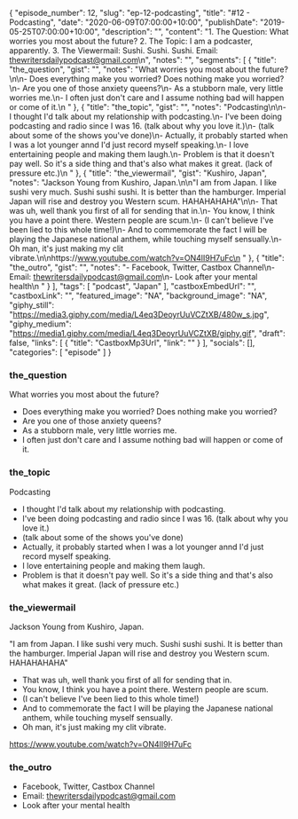 {
	"episode_number": 12,
	"slug": "ep-12-podcasting",
	"title": "#12 - Podcasting",
	"date": "2020-06-09T07:00:00+10:00",
	"publishDate": "2019-05-25T07:00:00+10:00",
	"description": "",
	"content": "1. The Question: What worries you most about the future? 2. The Topic: I am a podcaster, apparently. 3. The Viewermail: Sushi. Sushi. Sushi. Email: thewritersdailypodcast@gmail.com\n",
	"notes": "",
	"segments": [
		{
			"title": "the_question",
			"gist": "",
			"notes": "What worries you most about the future?\n\n- Does everything make you worried? Does nothing make you worried?\n- Are you one of those anxiety queens?\n- As a stubborn male, very little worries me.\n- I often just don't care and I assume nothing bad will happen or come of it.\n      "
		},
		{
			"title": "the_topic",
			"gist": "",
			"notes": "Podcasting\n\n- I thought I'd talk about my relationship with podcasting.\n- I've been doing podcasting and radio since I was 16. (talk about why you love it.)\n- (talk about some of the shows you've done)\n- Actually, it probably started when I was a lot younger annd I'd just record myself speaking.\n- I love entertaining people and making them laugh.\n- Problem is that it doesn't pay well. So it's a side thing and that's also what makes it great. (lack of pressure etc.)\n      "
		},
		{
			"title": "the_viewermail",
			"gist": "Kushiro, Japan",
			"notes": "Jackson Young from Kushiro, Japan.\n\n\"I am from Japan. I like sushi very much. Sushi sushi sushi. It is better than the hamburger. Imperial Japan will rise and destroy you Western scum. HAHAHAHAHA\"\n\n- That was uh, well thank you first of all for sending that in.\n- You know, I think you have a point there. Western people are scum.\n- (I can't believe I've been lied to this whole time!)\n- And to commemorate the fact I will be playing the Japanese national anthem, while touching myself sensually.\n- Oh man, it's just making my clit vibrate.\n\nhttps://www.youtube.com/watch?v=ON4lI9H7uFc\n      "
		},
		{
			"title": "the_outro",
			"gist": "",
			"notes": "- Facebook, Twitter, Castbox Channel\n- Email: thewritersdailypodcast@gmail.com\n- Look after your mental health\n      "
		}
	],
	"tags": [
		"podcast",
		"Japan"
	],
	"castboxEmbedUrl": "",
	"castboxLink": "",
	"featured_image": "NA",
	"background_image": "NA",
	"giphy_still": "https://media3.giphy.com/media/L4eq3DeoyrUuVCZtXB/480w_s.jpg",
	"giphy_medium": "https://media1.giphy.com/media/L4eq3DeoyrUuVCZtXB/giphy.gif",
	"draft": false,
	"links": [
		{
			"title": "CastboxMp3Url",
			"link": ""
		}
	],
	"socials": [],
	"categories": [
		"episode"
	]
}

### the_question

What worries you most about the future?

- Does everything make you worried? Does nothing make you worried?
- Are you one of those anxiety queens?
- As a stubborn male, very little worries me.
- I often just don't care and I assume nothing bad will happen or come of it.
      
### the_topic

Podcasting

- I thought I'd talk about my relationship with podcasting.
- I've been doing podcasting and radio since I was 16. (talk about why you love it.)
- (talk about some of the shows you've done)
- Actually, it probably started when I was a lot younger annd I'd just record myself speaking.
- I love entertaining people and making them laugh.
- Problem is that it doesn't pay well. So it's a side thing and that's also what makes it great. (lack of pressure etc.)
      
### the_viewermail

Jackson Young from Kushiro, Japan.

"I am from Japan. I like sushi very much. Sushi sushi sushi. It is better than the hamburger. Imperial Japan will rise and destroy you Western scum. HAHAHAHAHA"

- That was uh, well thank you first of all for sending that in.
- You know, I think you have a point there. Western people are scum.
- (I can't believe I've been lied to this whole time!)
- And to commemorate the fact I will be playing the Japanese national anthem, while touching myself sensually.
- Oh man, it's just making my clit vibrate.

https://www.youtube.com/watch?v=ON4lI9H7uFc
      
### the_outro

- Facebook, Twitter, Castbox Channel
- Email: thewritersdailypodcast@gmail.com
- Look after your mental health
      
